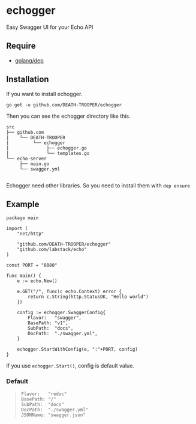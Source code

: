 # echogger
Easy Swagger UI for your Echo API

## Require
- [golang/dep](https://github.com/golang/dep)

## Installation
If you want to install echogger. 
```
go get -u github.com/DEATH-TROOPER/echogger
```
Then you can see the echogger directory like this.
```
src
├── github.com
|    └── DEATH-TROOPER
|         └── echogger
|              ├── echogger.go
|              └── templates.go
└── echo-server
     ├── main.go
     └── swagger.yml
     
```
Echogger need other libraries. So you need to install them with `dep ensure`  

## Example
```
package main

import (
	"net/http"

	"github.com/DEATH-TROOPER/echogger"
	"github.com/labstack/echo"
)

const PORT = "8080"

func main() {
	e := echo.New()

	e.GET("/", func(c echo.Context) error {
		return c.String(http.StatusOK, "Hello world")
	})

	config := echogger.SwaggerConfig{
		Flavor:   "swagger",
		BasePath: "v1",
		SubPath:  "docs",
		DocPath:  "./swagger.yml",
	}

	echogger.StartWithConfig(e, ":"+PORT, config)
}
```
If you use `echogger.Start()`, config is default value.  

### Default
>```
>Flavor:   "redoc"
>BasePath: "/"
>SubPath:  "docs"
>DocPath:  "./swagger.yml"
>JSONName: "swagger.json"
>```


